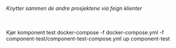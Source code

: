 
###### Knytter sammen de andre prosjektene via feign klienter<BR/>

<BR>
Kjør komponent test
docker-compose -f docker-compose.yml -f component-test/component-test-compose.yml up component-test



